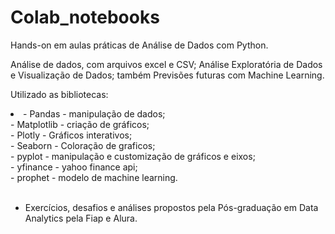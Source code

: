 # Colab_notebooks
Hands-on em aulas práticas de Análise de Dados com Python.

Análise de dados, com arquivos excel e CSV; Análise Exploratória de Dados e Visualização de Dados; também Previsões futuras com Machine Learning.

Utilizado as bibliotecas:
<li>
- Pandas - manipulação de dados;</br>
- Matplotlib - criação de gráficos;</br>
- Plotly - Gráficos interativos;</br>
- Seaborn - Coloração de graficos;</br>
- pyplot - manipulação e customização de gráficos e eixos;</br>
- yfinance - yahoo finance api;</br>
- prophet - modelo de machine learning.</br>
</li></br>

- Exercícios, desafios e análises propostos pela Pós-graduação em Data Analytics pela Fiap e Alura.


